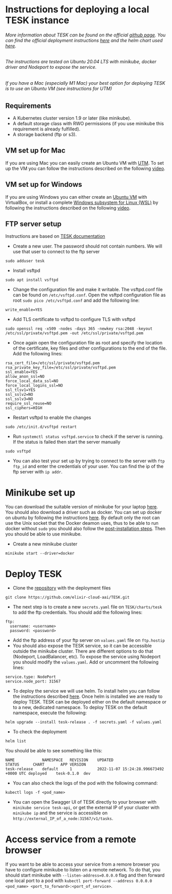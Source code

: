 # Instructions for deploying a local TESK instance

###### More information about TESK can be found on the official [github page](https://github.com/elixir-cloud-aai/TESK). You can find the official deployment instructions [here](https://github.com/elixir-cloud-aai/TESK/blob/master/documentation/deployment_new.md) and the helm chart used [here](https://github.com/elixir-cloud-aai/TESK/tree/master/charts/tesk).
###### The instructions are tested on Ubuntu 20.04 LTS with minikube, docker driver and Nodeport to expose the service.
###### If you have a Mac (especially M1 Mac) your best option for deploying TESK is to use an Ubuntu VM (see instructions for UTM)

## Requirements
- A Kubernetes cluster version 1.9 or later (like minikube). 
- A default storage class with RWO permissions (if you use minikube this requirement is already fulfilled).
- A storage backend (ftp or s3).

## VM set up for Mac
If you are using Mac you can easily create an Ubuntu VM with [UTM](https://mac.getutm.app). To set up the VM you can follow the instructions described on the following [video](https://www.youtube.com/watch?v=MVLbb1aMk24).

## VM set up for Windows
If you are using Windows you can either create an [Ubuntu VM](https://www.youtube.com/watch?v=dF4r_HOrvss) with VirtualBox, or install a complete [Windows subsystem for Linux (WSL)](https://ubuntu.com/wsl) by following the instructions described on the following [video](https://www.youtube.com/watch?v=wjbbl0TTMeo).

## FTP server setup
Instructions are based on [TESK documentation](https://github.com/elixir-cloud-aai/TESK/blob/master/documentation/local_ftp.md)
- Create a new user. The password should not contain numbers. We will use that user to connect to the ftp server
```
sudo adduser tesk
```
- Install vsftpd
```
sudo apt install vsftpd
```
- Change the configuration file and make it writable. The vsftpd.conf file can be found on  ``` /etc/vsftpd.conf ```. Open the vsftpd configuration file as root ```sudo pico /etc/vsftpd.conf``` and add the following line:
```
write_enable=YES
```
- Add TLS certificate to vsftpd to configure TLS with vsftpd
```
sudo openssl req -x509 -nodes -days 365 -newkey rsa:2048 -keyout /etc/ssl/private/vsftpd.pem -out /etc/ssl/private/vsftpd.pem
```
- Once again open the configuration file as root and specify the location of the certificate, key files and other configurations to the end of the file. Add the following lines:
```
rsa_cert_file=/etc/ssl/private/vsftpd.pem
rsa_private_key_file=/etc/ssl/private/vsftpd.pem
ssl_enable=YES
allow_anon_ssl=NO
force_local_data_ssl=NO
force_local_logins_ssl=NO
ssl_tlsv1=YES
ssl_sslv2=NO
ssl_sslv3=NO
require_ssl_reuse=NO
ssl_ciphers=HIGH

```
- Restart vsftpd to enable the changes
```
sudo /etc/init.d/vsftpd restart
```
- Run ```systemctl status vsftpd.service``` to check if the server is running. If the status is failed then start the server manually
```
sudo vsftpd
```
- You can also test your set up by trying to connect to the server with ```ftp ftp_id``` and enter the credentials of your user. You can find the ip of the ftp server with ```ip addr```.

# Minikube set up
You can download the suitable version of minikube for your laptop [here](https://minikube.sigs.k8s.io/docs/start/). You should also download a driver such as docker. You can set up docker on ubuntu by following the instructions [here](https://docs.docker.com/engine/install/ubuntu/). By default only the root can use the Unix socket that the Docker deamon uses, thus to be able to run docker without ```sudo``` you should also follow the [post-installation steps](https://docs.docker.com/engine/install/linux-postinstall/). Then you should be able to use minikube.
- Create a new minikube cluster
```
minikube start --driver=docker
```
# Deploy TESK
- Clone the [repository](https://github.com/elixir-cloud-aai/TESK) with the deployment files
```
git clone https://github.com/elixir-cloud-aai/TESK.git
```
- The next step is to create a new ```secrets.yaml``` file on ```TESK/charts/tesk``` to add the ftp credentials. You should add the following lines:
```
ftp:
  username: <username>
  password: <password>

```
- Add the ftp address of your ftp server on ```values.yaml``` file on ```ftp.hostip```
- You should also expose the TESK service, so it can be accessible outside the minikube cluster. There are different options to do that (Nodeport, LoadBalancer, etc). To expose the service using Nodeport you should modify the ```values.yaml```. Add or uncomment the following lines:
```
service.type: NodePort
service.node_port: 31567
``` 
- To deploy the service we will use helm. To install helm you can follow the instructions described [here](https://helm.sh/docs/intro/install/). Once helm is installed we are ready to deploy TESK. TESK can be deployed either on the default namespace or to a new, dedicated namespace. To deploy TESK on the default namespace, execute the following:
```
helm upgrade --install tesk-release . -f secrets.yaml -f values.yaml
```
- To check the deployment
```
helm list
```
You should be able to see something like this:
```
NAME        	NAMESPACE	REVISION	UPDATED                                	STATUS  	CHART     	APP VERSION
tesk-release	default  	1       	2022-11-07 15:24:28.996673492 +0000 UTC	deployed	tesk-0.1.0	dev  
```
- You can also check the logs of the pod with the following command:
```
kubectl logs -f <pod_name>
```
- You can open the Swagger UI of TESK directly to your browser with ```minikube service tesk-api```, or get the external IP of your cluster with ```minikube ip``` and the service is accessible on ```http://external_IP_of_a_node:31567/v1/tasks```.

# Access service from a remote browser
If you want to be able to access your service from a remore browser you have to configure minikube to listen on a remote network. To do that, you should start minikube with ```--listen-address=0.0.0.0``` flag and then forward one local port to a pod with ```kubectl port-forward --address 0.0.0.0 <pod_name> <port_to_forward>:<port_of_service>```.


